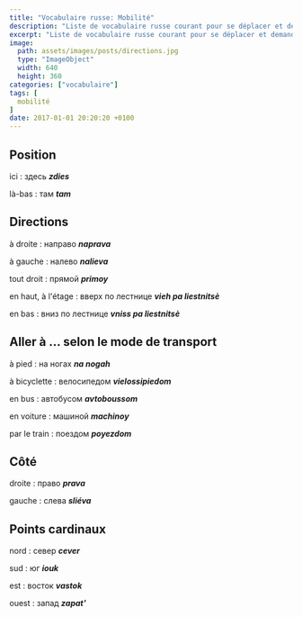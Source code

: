 ```yaml
---
title: "Vocabulaire russe: Mobilité"
description: "Liste de vocabulaire russe courant pour se déplacer et demander sa route."
excerpt: "Liste de vocabulaire russe courant pour se déplacer et demander sa route."
image:
  path: assets/images/posts/directions.jpg
  type: "ImageObject"
  width: 640
  height: 360
categories: ["vocabulaire"]
tags: [
  mobilité
]
date: 2017-01-01 20:20:20 +0100
---
```


## Position

ici
: здесь
*__zdies__*

là-bas
: там
*__tam__*


## Directions

à droite
: направо
*__naprava__*

à gauche
: налево
*__nalieva__*

tout droit
: прямой
*__primoy__*

en haut, à l'étage
: вверх по лестнице
*__vieh pa liestnitsè__*

en bas
: вниз по лестнице
*__vniss pa liestnitsè__*


## Aller à ... selon le mode de transport

à pied
: на ногах
*__na nogah__*

à bicyclette
: велосипедом
*__vielossipiedom__*

en bus
: автобусом
*__avtoboussom__*

en voiture
: машиной
*__machinoy__*

par le train
: поездом
*__poyezdom__*


## Côté

droite
: право
*__prava__*

gauche
: слева
*__sliéva__*


## Points cardinaux

nord
: север
*__cever__*

sud
: юг
*__iouk__*

est
: восток
*__vastok__*

ouest
: запад
*__zapat'__*

